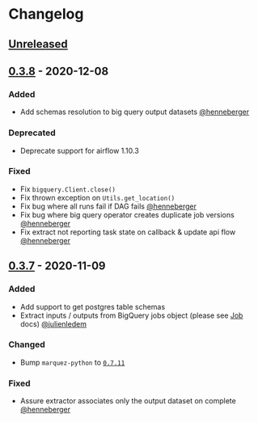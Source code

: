# Changelog

## [Unreleased](https://github.com/MarquezProject/marquez-airflow/compare/0.3.8...HEAD)

## [0.3.8](https://github.com/MarquezProject/marquez-airflow/compare/0.3.7...0.3.8) - 2020-12-08

### Added

* Add schemas resolution to big query output datasets [@henneberger](https://github.com/henneberger)

### Deprecated

* Deprecate support for airflow 1.10.3

### Fixed

* Fix `bigquery.Client.close()`
* Fix thrown exception on `Utils.get_location()`
* Fix bug where all runs fail if DAG fails [@henneberger](https://github.com/henneberger)
* Fix bug where big query operator creates duplicate job versions [@henneberger](https://github.com/henneberger)
* Fix extract not reporting task state on callback & update api flow [@henneberger](https://github.com/henneberger)

## [0.3.7](https://github.com/MarquezProject/marquez-airflow/compare/0.3.6...0.3.7) - 2020-11-09

### Added

* Add support to get postgres table schemas
* Extract inputs / outputs from BigQuery jobs object (please see [Job](https://cloud.google.com/bigquery/docs/reference/rest/v2/Job) docs) [@julienledem](https://github.com/julienledem)

### Changed

* Bump `marquez-python` to [`0.7.11`](https://github.com/MarquezProject/marquez-python/releases/tag/0.7.11)

### Fixed

* Assure extractor associates only the output dataset on complete [@henneberger](https://github.com/henneberger)
